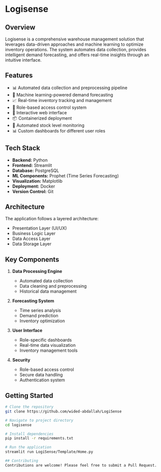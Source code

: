 # Logisense

## Overview
Logisense is a comprehensive warehouse management solution that leverages data-driven approaches and machine learning to optimize inventory operations. The system automates data collection, provides intelligent demand forecasting, and offers real-time insights through an intuitive interface.

## Features
- 📊 Automated data collection and preprocessing pipeline
- 🤖 Machine learning-powered demand forecasting
- 📈 Real-time inventory tracking and management
- 👥 Role-based access control system
- 📱 Interactive web interface
- 📦 Containerized deployment
- 🔄 Automated stock level monitoring
- 📊 Custom dashboards for different user roles

## Tech Stack
- **Backend:** Python
- **Frontend:** Streamlit
- **Database:** PostgreSQL
- **ML Components:** Prophet (Time Series Forecasting)
- **Visualization:** Matplotlib
- **Deployment:** Docker
- **Version Control:** Git

## Architecture
The application follows a layered architecture:
- Presentation Layer (UI/UX)
- Business Logic Layer
- Data Access Layer
- Data Storage Layer

## Key Components
1. **Data Processing Engine**
   - Automated data collection
   - Data cleaning and preprocessing
   - Historical data management

2. **Forecasting System**
   - Time series analysis
   - Demand prediction
   - Inventory optimization

3. **User Interface**
   - Role-specific dashboards
   - Real-time data visualization
   - Inventory management tools

4. **Security**
   - Role-based access control
   - Secure data handling
   - Authentication system

## Getting Started
```bash
# Clone the repository
git clone https://github.com/wided-abdallah/LogiSense

# Navigate to project directory
cd logisense

# Install dependencies
pip install -r requirements.txt

# Run the application
streamlit run LogiSense/Template/Home.py

## Contributing
Contributions are welcome! Please feel free to submit a Pull Request.
